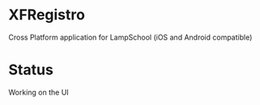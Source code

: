 # XFRegistro
Cross Platform application for LampSchool (iOS and Android compatible)

# Status
Working on the UI
